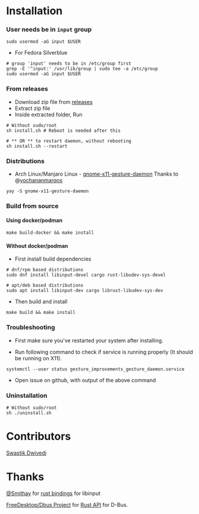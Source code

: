
# Installation
### User needs be in `input` group
```
sudo usermod -aG input $USER
```
* For Fedora Silverblue
```
# group 'input' needs to be in /etc/group first
grep -E '^input:' /usr/lib/group | sudo tee -a /etc/group
sudo usermod -aG input $USER
```

### **From releases**
- Download zip file from [releases](https://github.com/harshadgavali/gnome-x11-gesture-daemon/releases)
- Extract zip file
- Inside extracted folder, Run 
```
# Without sudo/root
sh install.sh # Reboot is needed after this

# ** OR ** to restart daemon, without rebooting
sh install.sh --restart

```

### Distributions

* Arch Linux/Manjaro Linux - [gnome-x11-gesture-daemon](https://aur.archlinux.org/packages/gnome-x11-gesture-daemon) Thanks to @[yochananmarqos](https://github.com/yochananmarqos)
```code
yay -S gnome-x11-gesture-daemon
```

### Build from source

#### Using docker/podman
```
make build-docker && make install
```

#### Without docker/podman
* First install build dependencies
```
# dnf/rpm based distributions
sudo dnf install libinput-devel cargo rust-libudev-sys-devel

# apt/deb based distributions
sudo apt install libinput-dev cargo librust-libudev-sys-dev
```
* Then build and install
```
make build && make install
```

### Troubleshooting
- First make sure you've restarted your system after installing.

- Run following command to check if service is running properly (It should be running on X11).
```
systemctl --user status gesture_improvements_gesture_daemon.service
```

- Open issue on github, with output of the above command
### Uninstallation
```
# Without sudo/root
sh ./uninstall.sh
```

# Contributors
[Swastik Dwivedi](https://github.com/drunckj)

# Thanks
[@Smithay](https://github.com/Smithay) for [rust bindings](https://crates.io/crates/input)  for libinput

[FreeDesktop/Dbus Project](https://gitlab.freedesktop.org/dbus/) for [Rust API](https://crates.io/crates/zbus) for D-Bus.
